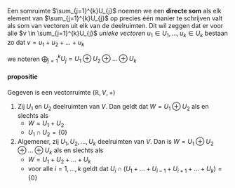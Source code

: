 Een somruimte $\sum_{j=1}^{k}U_{j}$ noemen we een __directe som__ als elk element van $\sum_{j=1}^{k}U_{j}$ op precies één manier te schrijven valt als som van vectoren uit elk van de deelruimten.
Dit wil zeggen dat er voor alle $v \in \sum_{j=1}^{k}U_{j}$ _unieke vectoren_ $u_{1} \in U_{1}, ..., u_{k} \in U_{k}$ bestaan zo dat
$v = u_{1} + u_{2} + ... + u_{k}$ 

we noteren $\bigoplus_{j=1}^{k} U_{j} = U_{1} \oplus U_{2} \oplus ... \oplus U_{k}$ 

#### propositie
Gegeven is een vectorruimte $(\mathbb{R}, V , +)$ 
1. Zij $U_{1}$ en $U_{2}$ deelruimten van $V$. Dan geldt dat $W = U_{1} \oplus U_{2}$ als en slechts als
	- $W = U_{1} + U_{2}$ 
	- $U_{1} \cap U_{2}  = \{0\}$
2. Algemener, zij $U_{1}, U_{2}, ... , U_{k}$ deelruimten van $V$. Dan is 
		$W  = U_{1} \oplus U_{2} \oplus ... \oplus U_{k}$
	als en slechts als
	- $W = U_{1} + U_{2} + ... + U_{k}$
	- voor alle $i = 1,... , k$ geldt dat
			$U_{i} \cap (U_{1} + ... + U_{i-1} + U_{i+1} + ... + U_{k}) = \{0\}$ 

